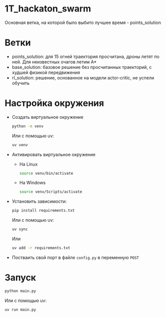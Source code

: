 # 1T_hackaton_swarm

Основная ветка, на которой было выбито лучшее время - points_solution

# Ветки
- points_solution: для 15 огней траектория просчитана, дроны летят по ней. Для неизвестных очагов летим А*
- base_solution: базовое решение без просчитанных траекторий, с худшей физикой передвижения
- rl_solution: решение, основанное на модели actor-critic, не успели обучить

# Настройка окружения

- Создать виртуальное окружение
  ```bash
  python -m venv
  ```
  Или с помощью uv:
  ```bash
  uv venv
  ```
- Активировать виртуальное окружение
  + На Linux
    ```bash
    source venv/bin/activate
    ```
  + На Windows
    ```bash
    source venv/Scripts/activate
    ```
- Установить зависимости:
  ```bash
  pip install requirements.txt
  ```
  Или с помощью uv:
  ```bash
  uv sync
  ```
  Или
  ```bash
  uv add -r requirements.txt
  ```

- Постваить свой порт в файле `config.py` в переменную `POST`

# Запуск

  ```bash
  python main.py
  ```
  Или с помощью uv:
  ```bash
  uv run main.py
  ```


